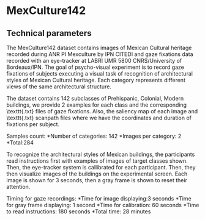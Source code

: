 # MexCulture142

## Technical parameters

The MexCulture142 dataset contains images of Mexican Cultural heritage recorded during ANR PI Mexculture by IPN CITEDI and gaze fixations data recorded with an eye-tracker at LABRI UMR 5800 CNRS/University of Bordeaux/IPN. The goal of psycho-visual experiment is to record gaze fixations of subjects executing a visual task of recognition of architectural styles of Mexican Cultural heritage. Each category represents different views of the same architectural structure.

The dataset contains 142 subclasses of Prehispanic, Colonial, Modern buildings, we provide 2 examples for each class and the corresponding \texttt{.txt} files of gaze fixations. Also, the saliency map of each image and \texttt{.txt} scanpath files where we have the coordinates and duration of fixations per subject.

Samples count:
*Number of categories: 142 
*Images per category: 2
*Total:284

To recognize the architectural styles of Mexican buildings, the participants read instructions first with examples of images of target classes shown.  Then, the eye-tracker system is callibrated for each participant. Then, they then visualize images of the buildings on the experimental screen. Each image is shown for 3 seconds, then a gray frame is shown to reset their attention.

Timing for gaze recordings:
*Time for image displaying:3 seconds
*Time for gray frame displaying: 1 second
*Time for calibration: 60 seconds
*Time to read instructions: 180 seconds
*Total time: 28 minutes
